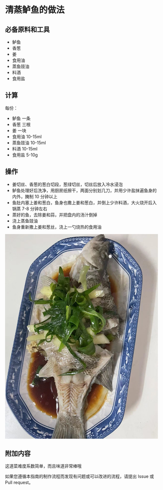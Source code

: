 # 清蒸鲈鱼的做法

## 必备原料和工具

* 鲈鱼
* 香葱
* 姜
* 食用油
* 蒸鱼豉油
* 料酒
* 食用盐

## 计算

每份：
* 鲈鱼 一条
* 香葱 三根
* 姜  一块
* 食用油 10-15ml
* 蒸鱼豉油 10-15ml
* 料酒 10-15ml
* 食用盐 5-10g

## 操作

* 姜切丝、香葱的葱白切段，葱绿切丝，切丝后放入冷水浸泡
* 鲈鱼处理好后洗净，用厨房纸擦干，两面分别划几刀，并用少许盐抹遍鱼身的内外，腌制 10 分钟以上
* 鱼肚内塞上姜和葱白，鱼身也撒上姜和葱白，并倒上少许料酒，大火烧开后入锅蒸 7-8 分钟左右
* 蒸好的鱼，去除姜和蒜，并把盘内的汤汁倒掉
* 浇上蒸鱼豉油
* 鱼身重新撒上姜和葱丝，浇上一勺烧热的食用油

![示例菜成品](./清蒸鲈鱼.jpg)


## 附加内容

这道菜难度系数简单，而且味道非常棒哦


如果您遵循本指南的制作流程而发现有问题或可以改进的流程，请提出 Issue 或 Pull request。


